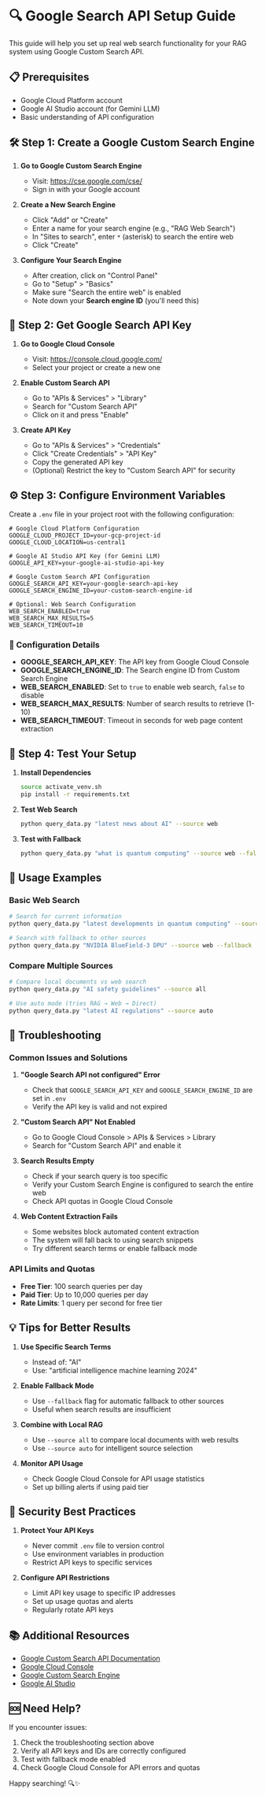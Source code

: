 # 🔍 Google Search API Setup Guide

This guide will help you set up real web search functionality for your RAG system using Google Custom Search API.

## 📋 Prerequisites

- Google Cloud Platform account
- Google AI Studio account (for Gemini LLM)
- Basic understanding of API configuration

## 🛠️ Step 1: Create a Google Custom Search Engine

1. **Go to Google Custom Search Engine**
   - Visit: https://cse.google.com/cse/
   - Sign in with your Google account

2. **Create a New Search Engine**
   - Click "Add" or "Create"
   - Enter a name for your search engine (e.g., "RAG Web Search")
   - In "Sites to search", enter `*` (asterisk) to search the entire web
   - Click "Create"

3. **Configure Your Search Engine**
   - After creation, click on "Control Panel"
   - Go to "Setup" > "Basics"
   - Make sure "Search the entire web" is enabled
   - Note down your **Search engine ID** (you'll need this)

## 🔑 Step 2: Get Google Search API Key

1. **Go to Google Cloud Console**
   - Visit: https://console.cloud.google.com/
   - Select your project or create a new one

2. **Enable Custom Search API**
   - Go to "APIs & Services" > "Library"
   - Search for "Custom Search API"
   - Click on it and press "Enable"

3. **Create API Key**
   - Go to "APIs & Services" > "Credentials"
   - Click "Create Credentials" > "API Key"
   - Copy the generated API key
   - (Optional) Restrict the key to "Custom Search API" for security

## ⚙️ Step 3: Configure Environment Variables

Create a `.env` file in your project root with the following configuration:

```env
# Google Cloud Platform Configuration
GOOGLE_CLOUD_PROJECT_ID=your-gcp-project-id
GOOGLE_CLOUD_LOCATION=us-central1

# Google AI Studio API Key (for Gemini LLM)
GOOGLE_API_KEY=your-google-ai-studio-api-key

# Google Custom Search API Configuration
GOOGLE_SEARCH_API_KEY=your-google-search-api-key
GOOGLE_SEARCH_ENGINE_ID=your-custom-search-engine-id

# Optional: Web Search Configuration
WEB_SEARCH_ENABLED=true
WEB_SEARCH_MAX_RESULTS=5
WEB_SEARCH_TIMEOUT=10
```

### 🔧 Configuration Details

- **GOOGLE_SEARCH_API_KEY**: The API key from Google Cloud Console
- **GOOGLE_SEARCH_ENGINE_ID**: The Search engine ID from Custom Search Engine
- **WEB_SEARCH_ENABLED**: Set to `true` to enable web search, `false` to disable
- **WEB_SEARCH_MAX_RESULTS**: Number of search results to retrieve (1-10)
- **WEB_SEARCH_TIMEOUT**: Timeout in seconds for web page content extraction

## 🧪 Step 4: Test Your Setup

1. **Install Dependencies**
   ```bash
   source activate_venv.sh
   pip install -r requirements.txt
   ```

2. **Test Web Search**
   ```bash
   python query_data.py "latest news about AI" --source web
   ```

3. **Test with Fallback**
   ```bash
   python query_data.py "what is quantum computing" --source web --fallback
   ```

## 🚀 Usage Examples

### Basic Web Search
```bash
# Search for current information
python query_data.py "latest developments in quantum computing" --source web

# Search with fallback to other sources
python query_data.py "NVIDIA BlueField-3 DPU" --source web --fallback
```

### Compare Multiple Sources
```bash
# Compare local documents vs web search
python query_data.py "AI safety guidelines" --source all

# Use auto mode (tries RAG → Web → Direct)
python query_data.py "latest AI regulations" --source auto
```

## 🔧 Troubleshooting

### Common Issues and Solutions

1. **"Google Search API not configured" Error**
   - Check that `GOOGLE_SEARCH_API_KEY` and `GOOGLE_SEARCH_ENGINE_ID` are set in `.env`
   - Verify the API key is valid and not expired

2. **"Custom Search API" Not Enabled**
   - Go to Google Cloud Console > APIs & Services > Library
   - Search for "Custom Search API" and enable it

3. **Search Results Empty**
   - Check if your search query is too specific
   - Verify your Custom Search Engine is configured to search the entire web
   - Check API quotas in Google Cloud Console

4. **Web Content Extraction Fails**
   - Some websites block automated content extraction
   - The system will fall back to using search snippets
   - Try different search terms or enable fallback mode

### API Limits and Quotas

- **Free Tier**: 100 search queries per day
- **Paid Tier**: Up to 10,000 queries per day
- **Rate Limits**: 1 query per second for free tier

## 💡 Tips for Better Results

1. **Use Specific Search Terms**
   - Instead of: "AI"
   - Use: "artificial intelligence machine learning 2024"

2. **Enable Fallback Mode**
   - Use `--fallback` flag for automatic fallback to other sources
   - Useful when search results are insufficient

3. **Combine with Local RAG**
   - Use `--source all` to compare local documents with web results
   - Use `--source auto` for intelligent source selection

4. **Monitor API Usage**
   - Check Google Cloud Console for API usage statistics
   - Set up billing alerts if using paid tier

## 🔐 Security Best Practices

1. **Protect Your API Keys**
   - Never commit `.env` file to version control
   - Use environment variables in production
   - Restrict API keys to specific services

2. **Configure API Restrictions**
   - Limit API key usage to specific IP addresses
   - Set up usage quotas and alerts
   - Regularly rotate API keys

## 📚 Additional Resources

- [Google Custom Search API Documentation](https://developers.google.com/custom-search/v1/introduction)
- [Google Cloud Console](https://console.cloud.google.com/)
- [Google Custom Search Engine](https://cse.google.com/cse/)
- [Google AI Studio](https://aistudio.google.com/)

## 🆘 Need Help?

If you encounter issues:
1. Check the troubleshooting section above
2. Verify all API keys and IDs are correctly configured
3. Test with fallback mode enabled
4. Check Google Cloud Console for API errors and quotas

Happy searching! 🔍✨ 